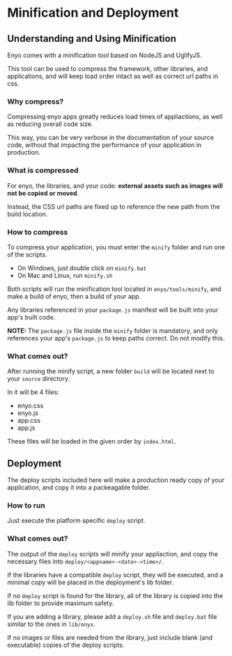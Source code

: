 # Minification and Deployment
## Understanding and Using Minification

Enyo comes with a minification tool based on NodeJS and UglifyJS.

This tool can be used to compress the framework, other libraries, and applications, and will keep load order intact as well as correct url paths in css.

### Why compress?

Compressing enyo apps greatly reduces load times of appliactions, as well as reducing overall code size.

This way, you can be very verbose in the documentation of your source code, without that impacting the performance of your application in production.

### What is compressed

For enyo, the libraries, and your code: **external assets such as images will not be copied or moved**.

Instead, the CSS url paths are fixed up to reference the new path from the build location.

### How to compress

To compress your application, you must enter the `minify` folder and run one of the scripts.
- On Windows, just double click on `minify.bat`
- On Mac and Linux, run `minify.sh`

Both scripts will run the minification tool located in `enyo/tools/minify`, and make a build of enyo, then a build of your app.

Any libraries referenced in your `package.js` manifest will be built into your app's built code.

**NOTE:** The `package.js` file inside the `minify` folder is mandatory, and only references your app's `package.js` to keep paths correct. Do not modify this.

### What comes out?

After running the minify script, a new folder `build` will be located next to your `source` directory.

In it will be 4 files:
- enyo.css
- enyo.js
- app.css
- app.js

These files will be loaded in the given order by `index.html`.

## Deployment

The deploy scripts included here will make a production ready copy of your application, and copy it into a packeagable folder.

### How to run

Just execute the platform specific `deploy` script.

### What comes out?

The output of the `deploy` scripts will minify your appliaction, and copy the necessary files into `deploy/<appname>-<date>-<time>/`.

If the libraries have a compatible `deploy` script, they will be executed, and a minimal copy will be placed in the deployment's lib folder.

If no `deploy` script is found for the library, all of the library is copied into the lib folder to provide maximum safety.

If you are adding a library, please add a `deploy.sh` file and `deploy.bat` file similar to the ones in `lib/onyx`.

If no images or files are needed from the library, just include blank (and executable) copies of the deploy scripts.
